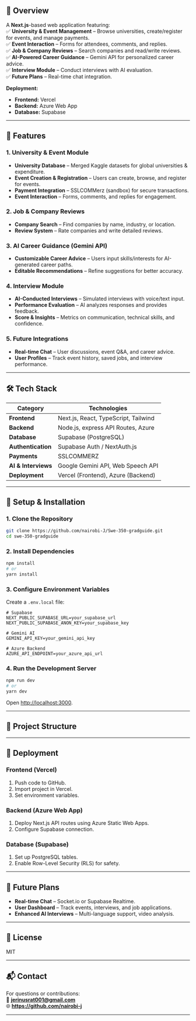 
## **📌 Overview**  
A **Next.js**-based web application featuring:  
✅ **University & Event Management** – Browse universities, create/register for events, and manage payments.  
✅ **Event Interaction** – Forms for attendees, comments, and replies.  
✅ **Job & Company Reviews** – Search companies and read/write reviews.  
✅ **AI-Powered Career Guidance** – Gemini API for personalized career advice.  
✅ **Interview Module** – Conduct interviews with AI evaluation.  
✅ **Future Plans** – Real-time chat integration.  

**Deployment:**  
- **Frontend:** Vercel  
- **Backend:** Azure Web App  
- **Database:** Supabase  

---

## **🚀 Features**  

### **1. University & Event Module**  
- **University Database** – Merged Kaggle datasets for global universities & expenditure.  
- **Event Creation & Registration** – Users can create, browse, and register for events.  
- **Payment Integration** – SSLCOMMerz (sandbox) for secure transactions.  
- **Event Interaction** – Forms, comments, and replies for engagement.  

### **2. Job & Company Reviews**  
- **Company Search** – Find companies by name, industry, or location.  
- **Review System** – Rate companies and write detailed reviews.  

### **3. AI Career Guidance (Gemini API)**  
- **Customizable Career Advice** – Users input skills/interests for AI-generated career paths.  
- **Editable Recommendations** – Refine suggestions for better accuracy.  

### **4. Interview Module**  
- **AI-Conducted Interviews** – Simulated interviews with voice/text input.  
- **Performance Evaluation** – AI analyzes responses and provides feedback.  
- **Score & Insights** – Metrics on communication, technical skills, and confidence.  

### **5. Future Integrations**  
- **Real-time Chat** – User discussions, event Q&A, and career advice.  
- **User Profiles** – Track event history, saved jobs, and interview performance.  

---

## **🛠 Tech Stack**  

| **Category**       | **Technologies**                     |
|--------------------|--------------------------------------|
| **Frontend**       | Next.js, React, TypeScript, Tailwind |
| **Backend**        | Node.js, express API Routes, Azure   |
| **Database**       | Supabase (PostgreSQL)                |
| **Authentication** | Supabase Auth / NextAuth.js          |
| **Payments**       | SSLCOMMERZ                      |
| **AI & Interviews**| Google Gemini API, Web Speech API    |
| **Deployment**     | Vercel (Frontend), Azure (Backend)   |

---

## **🔧 Setup & Installation**  

### **1. Clone the Repository**  
```bash
git clone https://github.com/nairobi-J/Swe-350-gradguide.git
cd swe-350-gradguide
```

### **2. Install Dependencies**  
```bash
npm install
# or
yarn install
```

### **3. Configure Environment Variables**  
Create a `.env.local` file:  
```env
# Supabase
NEXT_PUBLIC_SUPABASE_URL=your_supabase_url
NEXT_PUBLIC_SUPABASE_ANON_KEY=your_supabase_key

# Gemini AI
GEMINI_API_KEY=your_gemini_api_key

# Azure Backend
AZURE_API_ENDPOINT=your_azure_api_url
```

### **4. Run the Development Server**  
```bash
npm run dev
# or
yarn dev
```
Open [http://localhost:3000](http://localhost:3000).  

---

## **📂 Project Structure**  


---

## **🚀 Deployment**  

### **Frontend (Vercel)**  
1. Push code to GitHub.  
2. Import project in Vercel.  
3. Set environment variables.  

### **Backend (Azure Web App)**  
1. Deploy Next.js API routes using Azure Static Web Apps.  
2. Configure Supabase connection.  

### **Database (Supabase)**  
1. Set up PostgreSQL tables.  
2. Enable Row-Level Security (RLS) for safety.  

---

## **🔮 Future Plans**  
- **Real-time Chat** – Socket.io or Supabase Realtime.  
- **User Dashboard** – Track events, interviews, and job applications.  
- **Enhanced AI Interviews** – Multi-language support, video analysis.  

---

## **📜 License**  
MIT  

---

## **📬 Contact**  
For questions or contributions:  
📧 **jerinusrat001@gmail.com**  
🌐 **https://github.com/nairobi-j**  

---
 
